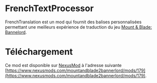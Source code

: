 # FrenchTextProcessor
FrenchTranslation est un mod qui fournit des balises personnalisées permettant une meilleurs expérience de traduction du jeu [Mount & Blade: Bannelord](https://store.steampowered.com/app/261550/Mount__Blade_II_Bannerlord/?l=french).

# Téléchargement
Ce mod est disponible sur [NexusMod](https://www.nexusmods.com/mountandblade2bannerlord/mods/179) à l'adresse suivante [https://www.nexusmods.com/mountandblade2bannerlord/mods/179](https://www.nexusmods.com/mountandblade2bannerlord/mods/179).
